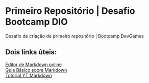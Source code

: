 # Primeiro Repositório | Desafio Bootcamp DIO
Desafio de criação de primeiro repositório | Bootcamp DevGames

## Dois links úteis:
[Editor de Markdown online](https://readme.so/pt/editor) <br />
[Guia Básico sobre Markdown](https://www.markdownguide.org/) <br />
[Tutorial YT Markdown](https://www.youtube.com/watch?v=He0hLkmxT_Y) 

